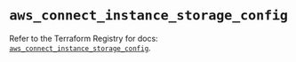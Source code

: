 # `aws_connect_instance_storage_config`

Refer to the Terraform Registry for docs: [`aws_connect_instance_storage_config`](https://registry.terraform.io/providers/hashicorp/aws/5.82.2/docs/resources/connect_instance_storage_config).
